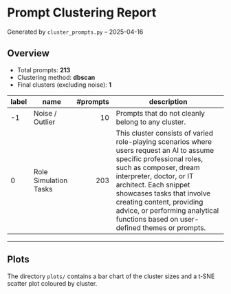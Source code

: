 # Prompt Clustering Report

Generated by `cluster_prompts.py` – 2025-04-16


## Overview

* Total prompts: **213**
* Clustering method: **dbscan**
* Final clusters (excluding noise): **1**


| label | name | #prompts | description |
|-------|------|---------:|-------------|
| -1 | Noise / Outlier | 10 | Prompts that do not cleanly belong to any cluster. |
| 0 | Role Simulation Tasks | 203 | This cluster consists of varied role-playing scenarios where users request an AI to assume specific professional roles, such as composer, dream interpreter, doctor, or IT architect. Each snippet showcases tasks that involve creating content, providing advice, or performing analytical functions based on user-defined themes or prompts. |

---

## Plots

The directory `plots/` contains a bar chart of the cluster sizes and a t‑SNE scatter plot coloured by cluster.
